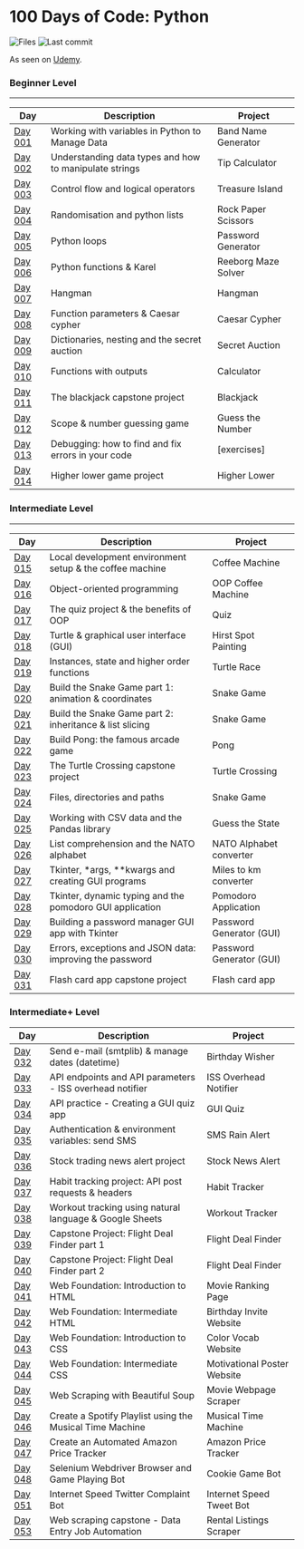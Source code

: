 # 100 Days of Code: Python

![Files](https://img.shields.io/github/directory-file-count/mfsuzigan/100_days_of_code_python)
![Last commit](https://img.shields.io/github/last-commit/mfsuzigan/100_days_of_code_python.svg)

As seen on [Udemy](https://www.udemy.com/course/100-days-of-code/).

### Beginner Level

___

| Day                | Description                                            | Project             |
|--------------------|--------------------------------------------------------|---------------------|
| [Day 001](/day001) | Working with variables in Python to Manage Data        | Band Name Generator |
| [Day 002](/day002) | Understanding data types and how to manipulate strings | Tip Calculator      |
| [Day 003](/day003) | Control flow and logical operators                     | Treasure Island     |
| [Day 004](/day004) | Randomisation and python lists                         | Rock Paper Scissors |
| [Day 005](/day005) | Python loops                                           | Password Generator  |
| [Day 006](/day006) | Python functions & Karel                               | Reeborg Maze Solver |
| [Day 007](/day007) | Hangman                                                | Hangman             |
| [Day 008](/day008) | Function parameters & Caesar cypher                    | Caesar Cypher       |
| [Day 009](/day009) | Dictionaries, nesting and the secret auction           | Secret Auction      |
| [Day 010](/day010) | Functions with outputs                                 | Calculator          |
| [Day 011](/day011) | The blackjack capstone project                         | Blackjack           |
| [Day 012](/day012) | Scope & number guessing game                           | Guess the Number    |
| [Day 013](/day013) | Debugging: how to find and fix errors in your code     | [exercises]         |
| [Day 014](/day014) | Higher lower game project                              | Higher Lower        |

### Intermediate Level

___

| Day                | Description                                              | Project                  |
|--------------------|----------------------------------------------------------|--------------------------|
| [Day 015](/day015) | Local development environment setup & the coffee machine | Coffee Machine           |
| [Day 016](/day016) | Object-oriented programming                              | OOP Coffee Machine       |
| [Day 017](/day017) | The quiz project & the benefits of OOP                   | Quiz                     |
| [Day 018](/day018) | Turtle & graphical user interface (GUI)                  | Hirst Spot Painting      |
| [Day 019](/day019) | Instances, state and higher order functions              | Turtle Race              |
| [Day 020](/day020) | Build the Snake Game part 1: animation & coordinates     | Snake Game               |
| [Day 021](/day021) | Build the Snake Game part 2: inheritance & list slicing  | Snake Game               |
| [Day 022](/day022) | Build Pong: the famous arcade game                       | Pong                     |
| [Day 023](/day023) | The Turtle Crossing capstone project                     | Turtle Crossing          |
| [Day 024](/day024) | Files, directories and paths                             | Snake Game               |
| [Day 025](/day025) | Working with CSV data and the Pandas library             | Guess the State          |
| [Day 026](/day026) | List comprehension and the NATO alphabet                 | NATO Alphabet converter  |
| [Day 027](/day027) | Tkinter, *args, **kwargs and creating GUI programs       | Miles to km converter    |
| [Day 028](/day028) | Tkinter, dynamic typing and the pomodoro GUI application | Pomodoro Application     |
| [Day 029](/day029) | Building a password manager GUI app with Tkinter         | Password Generator (GUI) |
| [Day 030](/day030) | Errors, exceptions and JSON data: improving the password | Password Generator (GUI) |
| [Day 031](/day031) | Flash card app capstone project                          | Flash card app           |

### Intermediate+ Level

| Day                | Description                                              | Project                     |
|--------------------|----------------------------------------------------------|-----------------------------|
| [Day 032](/day032) | Send e-mail (smtplib) & manage dates (datetime)          | Birthday Wisher             |
| [Day 033](/day033) | API endpoints and API parameters - ISS overhead notifier | ISS Overhead Notifier       |
| [Day 034](/day034) | API practice - Creating a GUI quiz app                   | GUI Quiz                    |
| [Day 035](/day035) | Authentication & environment variables: send SMS         | SMS Rain Alert              |
| [Day 036](/day036) | Stock trading news alert project                         | Stock News Alert            |
| [Day 037](/day037) | Habit tracking project: API post requests & headers      | Habit Tracker               |
| [Day 038](/day038) | Workout tracking using natural language & Google Sheets  | Workout Tracker             |
| [Day 039](/day039) | Capstone Project: Flight Deal Finder part 1              | Flight Deal Finder          |
| [Day 040](/day040) | Capstone Project: Flight Deal Finder part 2              | Flight Deal Finder          |
| [Day 041](/day041) | Web Foundation: Introduction to HTML                     | Movie Ranking Page          |
| [Day 042](/day042) | Web Foundation: Intermediate HTML                        | Birthday Invite Website     |
| [Day 043](/day043) | Web Foundation: Introduction to CSS                      | Color Vocab Website         |
| [Day 044](/day044) | Web Foundation: Intermediate CSS                         | Motivational Poster Website |
| [Day 045](/day045) | Web Scraping with Beautiful Soup                         | Movie Webpage Scraper       |
| [Day 046](/day046) | Create a Spotify Playlist using the Musical Time Machine | Musical Time Machine        |
| [Day 047](/day047) | Create an Automated Amazon Price Tracker                 | Amazon Price Tracker        |
| [Day 048](/day048) | Selenium Webdriver Browser and Game Playing Bot          | Cookie Game Bot             |
| [Day 051](/day051) | Internet Speed Twitter Complaint Bot                     | Internet Speed Tweet Bot    |
| [Day 053](/day053) | Web scraping capstone - Data Entry Job Automation        | Rental Listings Scraper     |